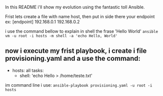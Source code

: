 In this README i'll show my evolution using the fantastic toll Ansible.

Frist lets create a file with name host, then put in side there your endpoint ex:
[endpoint]
192.168.0.1
192.168.0.2

i use the command bellow to explain in shell the frase 'Hello World'
`ansible vm -u root -i hosts -m shell -a 'echo Hello, World'`

now i execute my frist playbook, i create i file provisioning.yaml and a use the command:
---
- hosts: all
  tasks:
  - shell: 'echo Hello > /home/teste.txt'

im command line i use:
`ansible-playbook provisioning.yaml -u root -i hosts`

